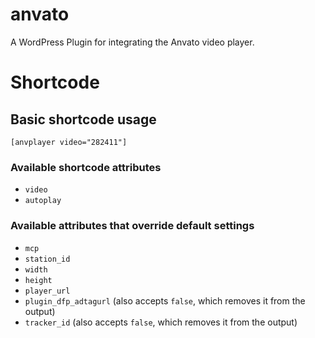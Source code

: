 anvato
======

A WordPress Plugin for integrating the Anvato video player.

# Shortcode

## Basic shortcode usage

`[anvplayer video="282411"]`

### Available shortcode attributes

* `video`
* `autoplay`

### Available attributes that override default settings

* `mcp`
* `station_id`
* `width`
* `height`
* `player_url`
* `plugin_dfp_adtagurl` (also accepts `false`, which removes it from the output)
* `tracker_id` (also accepts `false`, which removes it from the output)